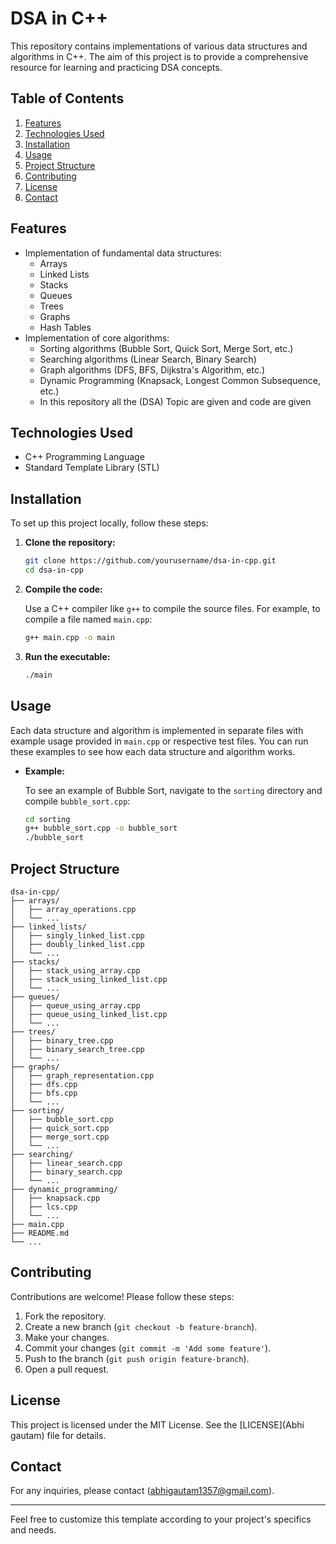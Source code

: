 # DSA in C++

This repository contains implementations of various data structures and algorithms in C++. The aim of this project is to provide a comprehensive resource for learning and practicing DSA concepts.

## Table of Contents

1. [Features](#features)
2. [Technologies Used](#technologies-used)
3. [Installation](#installation)
4. [Usage](#usage)
5. [Project Structure](#project-structure)
6. [Contributing](#contributing)
7. [License](#license)
8. [Contact](#contact)

## Features

- Implementation of fundamental data structures:
  - Arrays
  - Linked Lists
  - Stacks
  - Queues
  - Trees
  - Graphs
  - Hash Tables
- Implementation of core algorithms:
  - Sorting algorithms (Bubble Sort, Quick Sort, Merge Sort, etc.)
  - Searching algorithms (Linear Search, Binary Search)
  - Graph algorithms (DFS, BFS, Dijkstra's Algorithm, etc.)
  - Dynamic Programming (Knapsack, Longest Common Subsequence, etc.)
  - In this repository all the (DSA) Topic are given and code are given


## Technologies Used

- C++ Programming Language
- Standard Template Library (STL)

## Installation

To set up this project locally, follow these steps:

1. **Clone the repository:**

    ```bash
    git clone https://github.com/yourusername/dsa-in-cpp.git
    cd dsa-in-cpp
    ```

2. **Compile the code:**

    Use a C++ compiler like `g++` to compile the source files. For example, to compile a file named `main.cpp`:

    ```bash
    g++ main.cpp -o main
    ```

3. **Run the executable:**

    ```bash
    ./main
    ```

## Usage

Each data structure and algorithm is implemented in separate files with example usage provided in `main.cpp` or respective test files. You can run these examples to see how each data structure and algorithm works.

- **Example:**

    To see an example of Bubble Sort, navigate to the `sorting` directory and compile `bubble_sort.cpp`:

    ```bash
    cd sorting
    g++ bubble_sort.cpp -o bubble_sort
    ./bubble_sort
    ```

## Project Structure

```
dsa-in-cpp/
├── arrays/
│   ├── array_operations.cpp
│   └── ...
├── linked_lists/
│   ├── singly_linked_list.cpp
│   ├── doubly_linked_list.cpp
│   └── ...
├── stacks/
│   ├── stack_using_array.cpp
│   ├── stack_using_linked_list.cpp
│   └── ...
├── queues/
│   ├── queue_using_array.cpp
│   ├── queue_using_linked_list.cpp
│   └── ...
├── trees/
│   ├── binary_tree.cpp
│   ├── binary_search_tree.cpp
│   └── ...
├── graphs/
│   ├── graph_representation.cpp
│   ├── dfs.cpp
│   ├── bfs.cpp
│   └── ...
├── sorting/
│   ├── bubble_sort.cpp
│   ├── quick_sort.cpp
│   ├── merge_sort.cpp
│   └── ...
├── searching/
│   ├── linear_search.cpp
│   ├── binary_search.cpp
│   └── ...
├── dynamic_programming/
│   ├── knapsack.cpp
│   ├── lcs.cpp
│   └── ...
├── main.cpp
├── README.md
└── ...
```

## Contributing

Contributions are welcome! Please follow these steps:

1. Fork the repository.
2. Create a new branch (`git checkout -b feature-branch`).
3. Make your changes.
4. Commit your changes (`git commit -m 'Add some feature'`).
5. Push to the branch (`git push origin feature-branch`).
6. Open a pull request.

## License

This project is licensed under the MIT License. See the [LICENSE](Abhi gautam) file for details.

## Contact

For any inquiries, please contact (abhigautam1357@gmail.com).

---

Feel free to customize this template according to your project's specifics and needs.
